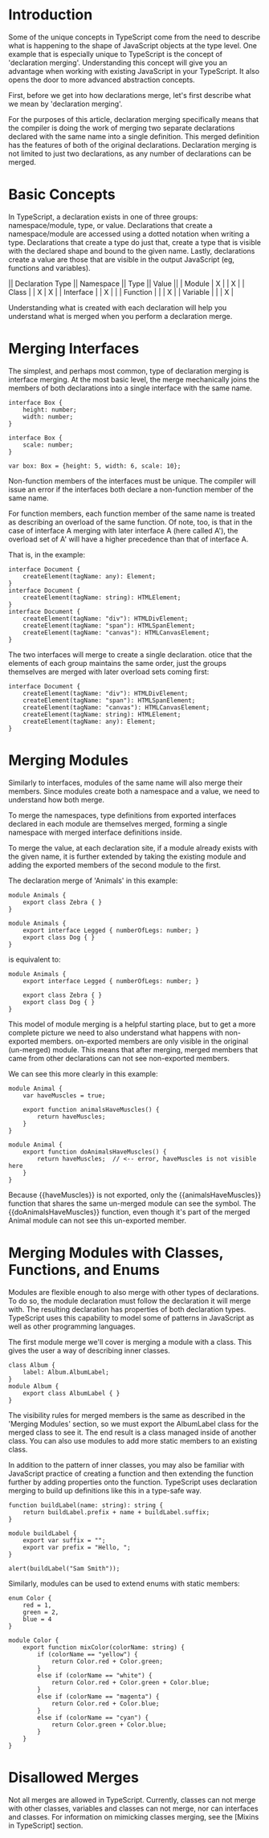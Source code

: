 # Introduction

Some of the unique concepts in TypeScript come from the need to describe what is happening to the shape of JavaScript objects at the type level.  One example that is especially unique to TypeScript is the concept of 'declaration merging'.  Understanding this concept will give you an advantage when working with existing JavaScript in your TypeScript.  It also opens the door to more advanced abstraction concepts.

First, before we get into how declarations merge, let's first describe what we mean by 'declaration merging'.

For the purposes of this article, declaration merging specifically means that the compiler is doing the work of merging two separate declarations declared with the same name into a single definition.  This merged definition has the features of both of the original declarations.  Declaration merging is not limited to just two declarations, as any number of declarations can be merged.  

# Basic Concepts

In TypeScript, a declaration exists in one of three groups: namespace/module, type, or value.  Declarations that create a namespace/module are accessed using a dotted notation when writing a type.  Declarations that create a type do just that, create a type that is visible with the declared shape and bound to the given name.  Lastly, declarations create a value are those that are visible in the output JavaScript (eg, functions and variables).

|| Declaration Type || Namespace || Type || Value ||
| Module | X | | X |
| Class | | X | X |
| Interface | | X | |
| Function | | | X |
| Variable | | | X |

Understanding what is created with each declaration will help you understand what is merged when you perform a declaration merge.

# Merging Interfaces

The simplest, and perhaps most common, type of declaration merging is interface merging.  At the most basic level, the merge mechanically joins the members of both declarations into a single interface with the same name.

```
interface Box {
    height: number;
    width: number;
}

interface Box {
    scale: number;
}

var box: Box = {height: 5, width: 6, scale: 10};
```

Non-function members of the interfaces must be unique.  The compiler will issue an error if the interfaces both declare a non-function member of the same name.

For function members, each function member of the same name is treated as describing an overload of the same function.  Of note, too, is that in the case of interface A merging with later interface A (here called A'), the overload set of A' will have a higher precedence than that of interface A.  

That is, in the example:

```
interface Document {
    createElement(tagName: any): Element;
}
interface Document {
    createElement(tagName: string): HTMLElement;
}
interface Document {
    createElement(tagName: "div"): HTMLDivElement; 
    createElement(tagName: "span"): HTMLSpanElement;
    createElement(tagName: "canvas"): HTMLCanvasElement;
}
```

The two interfaces will merge to create a single declaration. otice that the elements of each group maintains the same order, just the groups themselves are merged with later overload sets coming first:

```
interface Document {
    createElement(tagName: "div"): HTMLDivElement; 
    createElement(tagName: "span"): HTMLSpanElement;
    createElement(tagName: "canvas"): HTMLCanvasElement;
    createElement(tagName: string): HTMLElement;
    createElement(tagName: any): Element;
}
```


# Merging Modules

Similarly to interfaces, modules of the same name will also merge their members.  Since modules create both a namespace and a value, we need to understand how both merge.

To merge the namespaces, type definitions from exported interfaces declared in each module are themselves merged, forming a single namespace with merged interface definitions inside.

To merge the value, at each declaration site, if a module already exists with the given name, it is further extended by taking the existing module and adding the exported members of the second module to the first.  

The declaration merge of 'Animals' in this example:
```
module Animals {
    export class Zebra { }
}

module Animals {
    export interface Legged { numberOfLegs: number; }
    export class Dog { }
}
```

is equivalent to:

```
module Animals {
    export interface Legged { numberOfLegs: number; }
    
    export class Zebra { }
    export class Dog { }
}
```

This model of module merging is a helpful starting place, but to get a more complete picture we need to also understand what happens with non-exported members. on-exported members are only visible in the original (un-merged) module.  This means that after merging, merged members that came from other declarations can not see non-exported members.

We can see this more clearly in this example:

```
module Animal {
    var haveMuscles = true;

    export function animalsHaveMuscles() {
        return haveMuscles;
    }
}

module Animal {
    export function doAnimalsHaveMuscles() {
        return haveMuscles;  // <-- error, haveMuscles is not visible here
    }
}
```

Because {{haveMuscles}} is not exported, only the {{animalsHaveMuscles}} function that shares the same un-merged module can see the symbol.  The {{doAnimalsHaveMuscles}} function, even though it's part of the merged Animal module can not see this un-exported member.

# Merging Modules with Classes, Functions, and Enums

Modules are flexible enough to also merge with other types of declarations.  To do so, the module declaration must follow the declaration it will merge with.  The resulting declaration has properties of both declaration types.  TypeScript uses this capability to model some of patterns in JavaScript as well as other programming languages.

The first module merge we'll cover is merging a module with a class.  This gives the user a way of describing inner classes.

```
class Album {
    label: Album.AlbumLabel;
}
module Album {
    export class AlbumLabel { }
}
```

The visibility rules for merged members is the same as described in the 'Merging Modules' section, so we must export the AlbumLabel class for the merged class to see it.  The end result is a class managed inside of another class.  You can also use modules to add more static members to an existing class.

In addition to the pattern of inner classes, you may also be familiar with JavaScript practice of creating a function and then extending the function further by adding properties onto the function.  TypeScript uses declaration merging to build up definitions like this in a type-safe way.  

```
function buildLabel(name: string): string {
    return buildLabel.prefix + name + buildLabel.suffix;
}

module buildLabel {
    export var suffix = "";
    export var prefix = "Hello, ";
}

alert(buildLabel("Sam Smith"));
```

Similarly, modules can be used to extend enums with static members:

```
enum Color {
    red = 1,
    green = 2,
    blue = 4
}

module Color {
    export function mixColor(colorName: string) {
        if (colorName == "yellow") {
            return Color.red + Color.green;
        }
        else if (colorName == "white") {
            return Color.red + Color.green + Color.blue;
        }
        else if (colorName == "magenta") {
            return Color.red + Color.blue;
        }
        else if (colorName == "cyan") {
            return Color.green + Color.blue;
        }
    }
}
```

# Disallowed Merges

Not all merges are allowed in TypeScript.  Currently, classes can not merge with other classes, variables and classes can not merge, nor can interfaces and classes.  For information on mimicking classes merging, see the [Mixins in TypeScript] section.